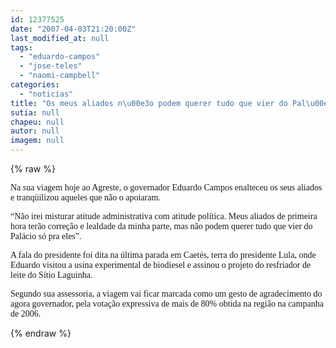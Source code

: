 ```yaml
---
id: 12377525
date: "2007-04-03T21:20:00Z"
last_modified_at: null
tags:
  - "eduardo-campos"
  - "jose-teles"
  - "naomi-campbell"
categories:
  - "noticias"
title: "Os meus aliados n\u00e3o podem querer tudo que vier do Pal\u00e1cio s\u00f3 para eles, diz Eduardo Campos"
sutia: null
chapeu: null
autor: null
imagem: null
---
```

{% raw %}
<p><P><FONT face=Verdana>Na sua viagem hoje ao Agreste, o governador Eduardo Campos enalteceu os seus aliados e tranqüilizou aqueles que não o apoiaram.</FONT></P></p>
<p><P><FONT face=Verdana>“Não irei misturar atitude administrativa com atitude política. Meus aliados de primeira hora terão correção e lealdade da minha parte, mas não podem querer tudo que vier do Palácio só pra eles”.</FONT></P></p>
<p><P><FONT face=Verdana>A fala do presidente foi dita na última parada em Caetés, terra do presidente Lula, onde Eduardo visitou a usina experimental de biodiesel e assinou o projeto do resfriador de leite do Sítio Laguinha.</FONT></P></p>
<p><P><FONT face=Verdana>Segundo sua assessoria, a viagem vai ficar marcada como um gesto de agradecimento do agora governador, pela votação expressiva de mais de 80% obtida na região na campanha de 2006. </FONT></P> </p>
{% endraw %}
